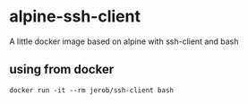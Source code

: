 # alpine-ssh-client

A little docker image based on alpine with ssh-client and bash

## using from docker

`docker run -it --rm jerob/ssh-client bash`
